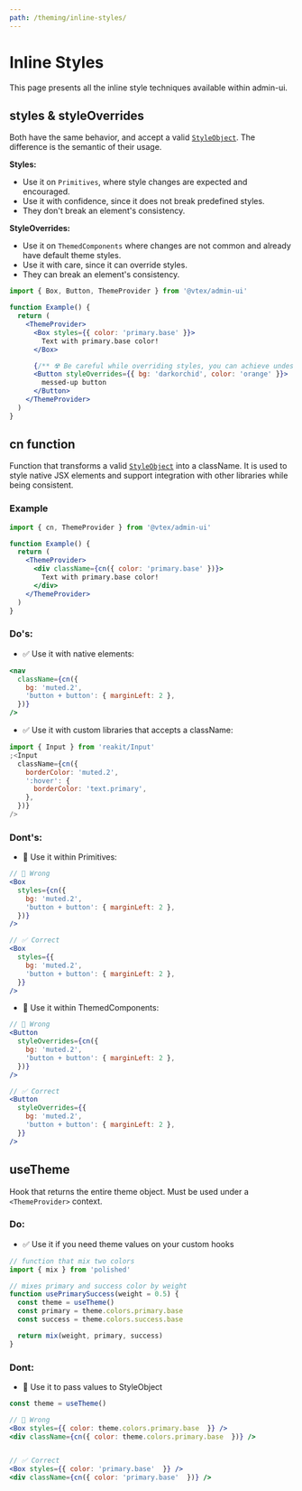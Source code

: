 ```yaml
---
path: /theming/inline-styles/
---
```


# Inline Styles

This page presents all the inline style techniques available within admin-ui.

## styles & styleOverrides

Both have the same behavior, and accept a valid [`StyleObject`](/theming/style-object/). The difference is the semantic of their usage.

**Styles:**

- Use it on `Primitives`, where style changes are expected and encouraged.
- Use it with confidence, since it does not break predefined styles.
- They don't break an element's consistency.

**StyleOverrides:**

- Use it on `ThemedComponents` where changes are not common and already have default theme styles.
- Use it with care, since it can override styles.
- They can break an element's consistency.

```jsx
import { Box, Button, ThemeProvider } from '@vtex/admin-ui'

function Example() {
  return (
    <ThemeProvider>
      <Box styles={{ color: 'primary.base' }}>
        Text with primary.base color!
      </Box>

      {/** ☢️ Be careful while overriding styles, you can achieve undesired results */}
      <Button styleOverrides={{ bg: 'darkorchid', color: 'orange' }}>
        messed-up button
      </Button>
    </ThemeProvider>
  )
}
```

## cn function

Function that transforms a valid [`StyleObject`](/theming/style-object/) into a className. It is used to style native JSX elements and support integration with other libraries while being consistent.

### Example

```jsx
import { cn, ThemeProvider } from '@vtex/admin-ui'

function Example() {
  return (
    <ThemeProvider>
      <div className={cn({ color: 'primary.base' })}>
        Text with primary.base color!
      </div>
    </ThemeProvider>
  )
}
```

### Do's:

- ✅ Use it with native elements:

```jsx static
<nav
  className={cn({
    bg: 'muted.2',
    'button + button': { marginLeft: 2 },
  })}
/>
```

- ✅ Use it with custom libraries that accepts a className:

```jsx static
import { Input } from 'reakit/Input'
;<Input
  className={cn({
    borderColor: 'muted.2',
    ':hover': {
      borderColor: 'text.primary',
    },
  })}
/>
```

### Dont's:

- 🚫 Use it within Primitives:

```jsx static
// 🚫 Wrong
<Box
  styles={cn({
    bg: 'muted.2',
    'button + button': { marginLeft: 2 },
  })}
/>

// ✅ Correct
<Box
  styles={{
    bg: 'muted.2',
    'button + button': { marginLeft: 2 },
  }}
/>
```

- 🚫 Use it within ThemedComponents:

```jsx static
// 🚫 Wrong
<Button
  styleOverrides={cn({
    bg: 'muted.2',
    'button + button': { marginLeft: 2 },
  })}
/>

// ✅ Correct
<Button
  styleOverrides={{
    bg: 'muted.2',
    'button + button': { marginLeft: 2 },
  }}
/>
```

## useTheme

Hook that returns the entire theme object. Must be used under a `<ThemeProvider>` context.

### Do:

- ✅ Use it if you need theme values on your custom hooks

```jsx static
// function that mix two colors
import { mix } from 'polished'

// mixes primary and success color by weight
function usePrimarySuccess(weight = 0.5) {
  const theme = useTheme()
  const primary = theme.colors.primary.base
  const success = theme.colors.success.base

  return mix(weight, primary, success)
}
```

### Dont:

- 🚫 Use it to pass values to StyleObject

```jsx static
const theme = useTheme()

// 🚫 Wrong
<Box styles={{ color: theme.colors.primary.base  }} />
<div className={cn({ color: theme.colors.primary.base  })} />


// ✅ Correct
<Box styles={{ color: 'primary.base'  }} />
<div className={cn({ color: 'primary.base'  })} />
```

